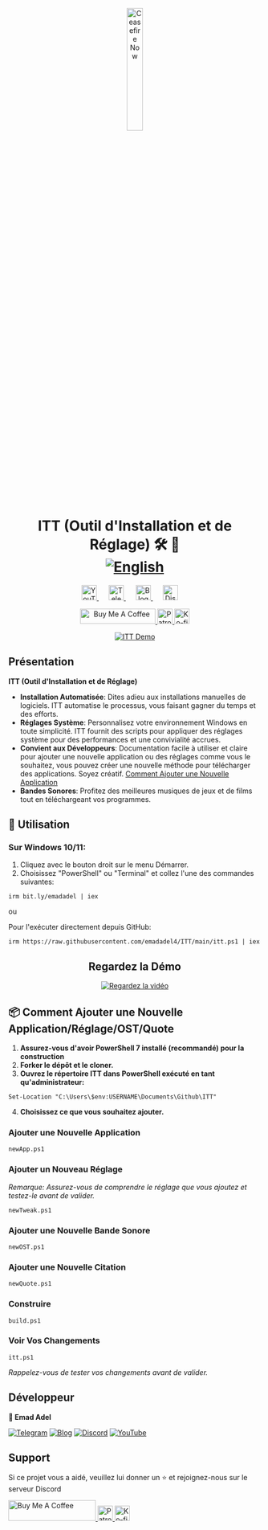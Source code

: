 <p align="center">
  <a href="https://techforpalestine.org/learn-more" rel="nofollow">
    <img src="https://raw.githubusercontent.com/Safouene1/support-palestine-banner/master/StandWithPalestine.svg" alt="Ceasefire Now" style="width:25%;">
  </a>
</p>

<h1 align="center">ITT (Outil d'Installation et de Réglage) 🛠️ 🚀
<div align="center">
<a href="/README.md">
  <img src="https://img.shields.io/badge/-English-green" alt="English">
</a>
</div>

<div align="center">
</h1>

<div align="center">
   <a href="https://www.youtube.com/@emadadel4" style="margin-right: 20px;">
        <img src="https://img.shields.io/badge/YouTube-FF0000?style=flat&logo=youtube&logoColor=white" alt="YouTube" height="30">
    </a>
    <a href="https://t.me/ittemadadel" style="margin-right: 20px;">
        <img src="https://img.shields.io/badge/Telegram-2CA5E0?style=flat&logo=telegram&logoColor=white" alt="Telegram" height="30">
    </a>
    <a href="https://emadadel4.github.io" style="margin-right: 20px;">
        <img src="https://img.shields.io/badge/Blog-FF5722?style=flat&logo=blogger&logoColor=white" alt="Blog" height="30">
    </a>
    <a href="https://discord.gg/3eV79KgD" style="margin-right: 20px;">
        <img src="https://img.shields.io/badge/-Discord-7289da?style=flat&logo=discord&logoColor=white" alt="Discord" height="30">
    </a>
</div>

<p align="center">
<a href="https://www.buymeacoffee.com/emadadel" target="_blank"><img src="https://cdn.buymeacoffee.com/buttons/default-orange.png" alt="Buy Me A Coffee" height="30" width="150">
</a>

  <a href="https://www.patreon.com/emadadel" target="_blank">
    <img src="https://img.shields.io/badge/Patron-blue?logo=patreon" alt="Patron" height="30">
  </a>

  <a href="https://ko-fi.com/emadadel" target="_blank">
  <img src="https://img.shields.io/badge/Ko--fi-blue?logo=kofi" alt="Ko-fi" height="30">
</a>

</p>

<p align="center">
  <a target="_blank" rel="noopener noreferrer" href="https://raw.githubusercontent.com/emadadel4/ITT/main/Resources/Images/demo.PNG">
    <img src="https://raw.githubusercontent.com/emadadel4/ITT/main/Resources/Images/demo.PNG" alt="ITT Demo" style="max-width: 100%;">
  </a>
</p>

<h2>Présentation</h2>

<p><strong>ITT (Outil d'Installation et de Réglage)</strong></p>

- **Installation Automatisée**: Dites adieu aux installations manuelles de logiciels. ITT automatise le processus, vous faisant gagner du temps et des efforts.
- **Réglages Système**: Personnalisez votre environnement Windows en toute simplicité. ITT fournit des scripts pour appliquer des réglages système pour des performances et une convivialité accrues.
- **Convient aux Développeurs**: Documentation facile à utiliser et claire pour ajouter une nouvelle application ou des réglages comme vous le souhaitez, vous pouvez créer une nouvelle méthode pour télécharger des applications. Soyez créatif. <a href="#--how-to-add-a-new-apptweakostquote">Comment Ajouter une Nouvelle Application</a>
- **Bandes Sonores**: Profitez des meilleures musiques de jeux et de films tout en téléchargeant vos programmes.

<h2>🚀 Utilisation</h2>

<h3>Sur Windows 10/11:</h3>
<ol>
<li>Cliquez avec le bouton droit sur le menu Démarrer.</li>
<li>Choisissez "PowerShell" ou "Terminal" et collez l'une des commandes suivantes:</li>
</ol>

<pre><code>irm bit.ly/emadadel | iex
</code></pre>

ou

<p>Pour l'exécuter directement depuis GitHub:</p>

<pre><code>irm https://raw.githubusercontent.com/emadadel4/ITT/main/itt.ps1 | iex
</code></pre>

<div align="center">

  ## Regardez la Démo

  [![Regardez la vidéo](https://raw.githubusercontent.com/emadadel4/ITT/main/Resources/Images/thumbnail.jpg)](https://www.youtube.com/watch?v=QmO82OTsU5c)
</div>

<h2> 📦 Comment Ajouter une Nouvelle Application/Réglage/OST/Quote</h2>
<ol>
<li><strong>Assurez-vous d'avoir PowerShell 7 installé (recommandé) pour la construction</strong></li>
<li><strong>Forker le dépôt et le cloner.</strong></li>
<li><strong>Ouvrez le répertoire ITT dans PowerShell exécuté en tant qu'administrateur:</strong></li>
</ol>

<pre><code>Set-Location "C:\Users\$env:USERNAME\Documents\Github\ITT"
</code></pre>

<ol start="4">
<li><strong>Choisissez ce que vous souhaitez ajouter.</strong></li>
</ol>

<h3>Ajouter une Nouvelle Application</h3>

<pre><code>newApp.ps1
</code></pre>

<h3>Ajouter un Nouveau Réglage</h3>

<p><em>Remarque: Assurez-vous de comprendre le réglage que vous ajoutez et testez-le avant de valider.</em></p>

<pre><code>newTweak.ps1
</code></pre>

<h3>Ajouter une Nouvelle Bande Sonore</h3>

<pre><code>newOST.ps1
</code></pre>

<h3>Ajouter une Nouvelle Citation</h3>

<pre><code>newQuote.ps1
</code></pre>

<h3>Construire</h3>

<pre><code>build.ps1
</code></pre>

<h3>Voir Vos Changements</h3>
<pre><code>itt.ps1
</code></pre>

<p><em>Rappelez-vous de tester vos changements avant de valider.</em></p>

<h2>Développeur</h2>

<p><strong>👤 Emad Adel</strong></p>

[![Telegram](https://img.shields.io/badge/Telegram-2CA5E0?style=flat&logo=telegram&logoColor=white)](https://t.me/ittemadadel) [![Blog](https://img.shields.io/badge/Blog-FF5722?style=flat&logo=blogger&logoColor=white)](https://emadadel4.github.io) [![Discord](https://img.shields.io/badge/-Discord-7289da?style=flat&logo=discord&logoColor=white)](https://discord.gg/3eV79KgD)  <a href="https://www.youtube.com/@emadadel4" style="margin-right: 20px;">
        <img src="https://img.shields.io/badge/YouTube-FF0000?style=flat&logo=youtube&logoColor=white" alt="YouTube">
</a>

## Support 

<p>Si ce projet vous a aidé, veuillez lui donner un ⭐️ et rejoignez-nous sur le serveur Discord</p>

<a href="https://www.buymeacoffee.com/emadadel" target="_blank">
  <img src="https://cdn.buymeacoffee.com/buttons/default-orange.png" alt="Buy Me A Coffee" height="41" width="174">
</a>
<a href="https://www.patreon.com/emadadel" target="_blank">
  <img src="https://img.shields.io/badge/Patron-blue?logo=patreon" alt="Patron" height="30">
</a>
<a href="https://ko-fi.com/emadadel" target="_blank">
  <img src="https://img.shields.io/badge/Ko--fi-blue?logo=kofi" alt="Ko-fi" height="30">
</a>
